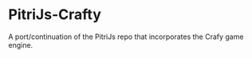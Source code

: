 PitriJs-Crafty
==============

A port/continuation of the PitriJs repo that incorporates the Crafy game engine.